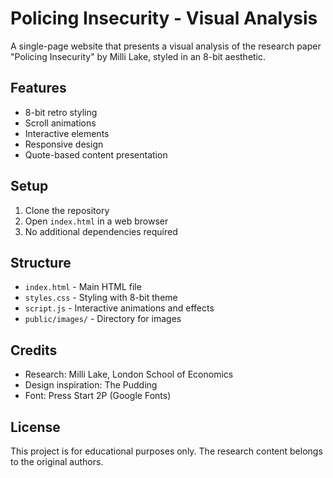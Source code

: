 # Policing Insecurity - Visual Analysis

A single-page website that presents a visual analysis of the research paper "Policing Insecurity" by Milli Lake, styled in an 8-bit aesthetic.

## Features

- 8-bit retro styling
- Scroll animations
- Interactive elements
- Responsive design
- Quote-based content presentation

## Setup

1. Clone the repository
2. Open `index.html` in a web browser
3. No additional dependencies required

## Structure

- `index.html` - Main HTML file
- `styles.css` - Styling with 8-bit theme
- `script.js` - Interactive animations and effects
- `public/images/` - Directory for images

## Credits

- Research: Milli Lake, London School of Economics
- Design inspiration: The Pudding
- Font: Press Start 2P (Google Fonts)

## License

This project is for educational purposes only. The research content belongs to the original authors. 